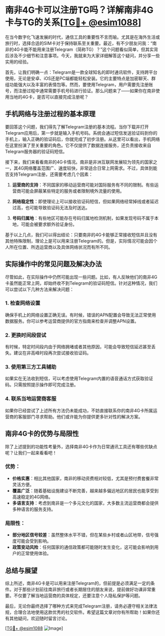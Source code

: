 # 南非4G卡可以注册TG吗？详解南非4G卡与TG的关系[[TG💪+ @esim1088](https://t.me/s/esim1088)]

在当今数字化飞速发展的时代，通信工具的重要性不言而喻。尤其是在海外生活或旅行时，选择合适的SIM卡对于保持联系至关重要。最近，有不少朋友问我：“南非的4G卡能不能用来注册Telegram（简称TG）？”这个问题看似简单，但其实背后涉及不少细节和注意事项。今天，我就来为大家详细解答这个疑问，并分享一些实用的经验。

首先，让我们明确一点：Telegram是一款全球知名的即时通讯软件，支持跨平台使用，无论是安卓、iOS还是PC端都能轻松安装。它的主要特点是加密聊天、群组功能强大以及丰富的表情包等。然而，要使用Telegram，用户需要先注册账号，而注册过程中通常需要手机号码进行验证。那么问题来了——如果你在南非使用当地的4G卡，是否可以直接完成注册呢？

## 手机网络与注册过程的基本原理

要回答这个问题，我们得先了解Telegram注册的基本流程。当你下载并打开Telegram应用后，第一步就是输入手机号码。系统会通过短信发送验证码到你的手机上，输入正确的验证码后，你就完成了初步注册。从这里可以看出，手机网络在这里扮演了至关重要的角色。它不仅提供了数据连接服务，还负责接收来自Telegram服务器的验证码短信。

接下来，我们来看看南非的4G卡情况。南非是非洲互联网发展较为领先的国家之一，其4G网络覆盖范围广、速度较快，非常适合日常上网需求。不过，具体到能否支持Telegram注册，还需要考虑几个因素：

1. **运营商的支持**：不同国家的移动运营商可能对国际服务有不同的限制。有些运营商可能会屏蔽某些特定的服务或者限制境外流量的使用。
   
2. **网络稳定性**：即使理论上可以接收验证码短信，但如果网络经常掉线或者延迟过高，也可能导致验证码无法及时送达。

3. **号码归属地**：有些地区可能存在号码归属地检测机制，如果发现号码不属于本地，可能会被要求额外验证身份。

基于以上几点，我们可以得出结论：只要南非的4G卡能够正常接收短信并且没有其他特殊限制，理论上是可以用来注册Telegram的。但是，实际情况可能会因个人所在位置、所选运营商以及具体网络状况而有所不同。

## 实际操作中的常见问题及解决办法

尽管如此，在实际操作中仍然可能出现一些问题。比如，有人反映他们的南非4G卡虽然能正常上网，却始终收不到Telegram的验证码短信。针对这种情况，我们可以尝试以下几种方法来解决问题：

### 1. 检查网络设置
确保手机上的网络设置正确无误。有时候，错误的APN配置会导致无法正常使用数据服务。你可以参考运营商提供的官方指南来检查并调整APN设置。

### 2. 更换时间段尝试
有时候，特定时间段内由于网络拥堵或者其他原因，可能会导致短信延迟甚至丢失。建议在非高峰时段再次尝试接收验证码。

### 3. 使用第三方工具辅助
如果实在无法收到短信，可以考虑使用Telegram内置的语音通话方式获取验证码。只需按照提示操作即可完成注册。

### 4. 联系当地运营商客服
如果你已经尝试了上述所有方法仍未能成功，不妨直接联系你的南非4G卡所属运营商的客服部门寻求帮助。他们或许能为你提供更多针对性的解决方案。

## 南非4G卡的优势与局限性

除了上述提到的功能性考量外，选择南非4G卡作为日常通讯工具还有哪些优缺点呢？让我们一起来看看吧！

### 优势：
- **价格实惠**：相比其他国家，南非的移动资费相对较低，尤其是预付费套餐非常灵活方便。
- **覆盖广泛**：随着基础设施建设不断完善，越来越多偏远地区的居民也能享受到高速稳定的4G网络。
- **多语言支持**：考虑到南非是一个多元文化的国家，大多数主流运营商都会提供多种语言的服务支持。

### 局限性：
- **部分地区信号较差**：虽然整体水平不错，但在某些乡村或者山区地带，信号强度可能会受到影响。
- **政策变动风险**：任何国家的通信政策都可能随时发生变化，这可能会影响到用户的正常使用体验。

## 总结与展望

综上所述，南非4G卡是可以用来注册Telegram的，但前提是必须满足一定的条件。对于那些计划前往南非旅行或者长期居住的朋友来说，提前做好功课非常重要。不仅要了解当地运营商的具体规定，还要注意个人隐私保护等问题。

最后，无论你最终选择了哪种方式来完成Telegram注册，请务必遵守相关法律法规，合理合法地使用这款优秀的社交软件。希望这篇文章对你有所帮助！如果你还有其他疑问，欢迎随时留言讨论。

[[TG💪+ @esim1088](https://t.me/s/esim1088) ![Image](https://i.postimg.cc/4NQfJmqS/Snipaste-2025-05-13-00-14-12.png)]